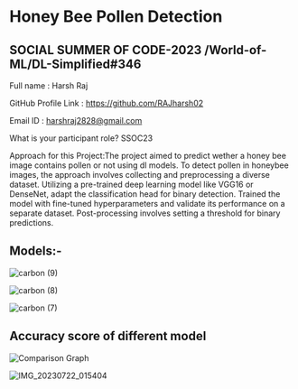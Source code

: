 

# Honey Bee Pollen Detection
## SOCIAL SUMMER OF CODE-2023 /World-of-ML/DL-Simplified#346


Full name : Harsh Raj

GitHub Profile Link : https://github.com/RAJharsh02

Email ID : harshraj2828@gmail.com


What is your participant role? SSOC23



Approach for this Project:The project aimed to predict wether a honey bee image contains pollen or not using dl models. To detect pollen in honeybee images, the approach involves collecting and preprocessing a diverse dataset. Utilizing a pre-trained deep learning model like VGG16 or DenseNet, adapt the classification head for binary detection. Trained the model with fine-tuned hyperparameters and validate its performance on a separate dataset. Post-processing involves setting a threshold for binary predictions. 

## Models:-
![carbon (9)](https://github.com/RAJharsh02/Honey-Bee-Pollen-detection/assets/118257196/fdb21526-2ea7-49bf-9a48-a247ee9cde4f)

![carbon (8)](https://github.com/RAJharsh02/Honey-Bee-Pollen-detection/assets/118257196/f4124b09-c988-4fb1-bf5a-1ce816d562b6)

![carbon (7)](https://github.com/RAJharsh02/Honey-Bee-Pollen-detection/assets/118257196/7d1c202b-aa5c-4932-81f4-89bd2949704f)
## Accuracy score of different model
![Comparison Graph](https://github.com/RAJharsh02/Honey-Bee-Pollen-detection/assets/118257196/8f97fd05-c357-4011-acde-71f84aa0221c)

![IMG_20230722_015404](https://github.com/RAJharsh02/Honey-Bee-Pollen-detection/assets/118257196/72f63d05-0b9e-49e1-96ec-12741f33aea2)
